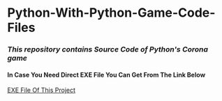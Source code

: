 # Python-With-Python-Game-Code-Files

<i><h3> This repository contains Source Code of Python's Corona game</h3></i>

<h4>In Case You Need Direct EXE File You Can Get From The Link Below</h4>
<a href="https://github.com/KusumaKalyan/Python-With-Python">EXE File Of This Project</a>
